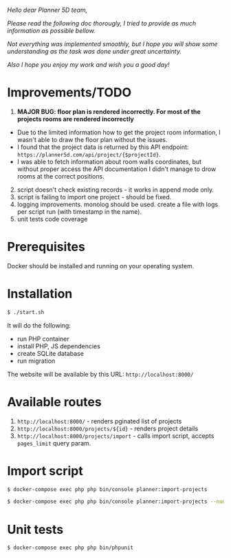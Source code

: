 _Hello dear Planner 5D team,_

_Please read the following doc thorougly, I tried to provide as much information as possible bellow._

_Not everything was implemented smoothly, but I hope you will show some understanding as the task was done under great uncertainty._

_Also I hope you enjoy my work and wish you a good day!_

# Improvements/TODO

1. **MAJOR BUG: floor plan is rendered incorrectly. For most of the projects rooms are rendered incorrectly**

- Due to the limited information how to get the project room information, I wasn't able to draw the floor plan without the issues.
- I found that the project data is returned by this API endpoint: `https://planner5d.com/api/project/{$projectId}`.
- I was able to fetch information about room walls coordinates, but without proper access the API documentation I didn't manage to drow rooms at the correct positions.

2. script doesn't check existing records - it works in append mode only.
3. script is failing to import one project - should be fixed.
4. logging improvements. monolog should be used. create a file with logs per script run (with timestamp in the name).
5. unit tests code coverage

# Prerequisites

Docker should be installed and running on your operating system.

# Installation

```bash
$ ./start.sh
```

It will do the following:

- run PHP container
- install PHP, JS dependencies
- create SQLite database
- run migration

The website will be available by this URL: `http://localhost:8000/`

# Available routes

1. `http://localhost:8000/` - renders pginated list of projects
2. `http://localhost:8000/projects/${id}` - renders project details
3. `http://localhost:8000/projects/import` - calls import script, accepts `pages_limit` query param.

# Import script

```bash
$ docker-compose exec php php bin/console planner:import-projects

$ docker-compose exec php php bin/console planner:import-projects --numberOfPages 2
```

# Unit tests

```bash
$ docker-compose exec php php bin/phpunit
```
